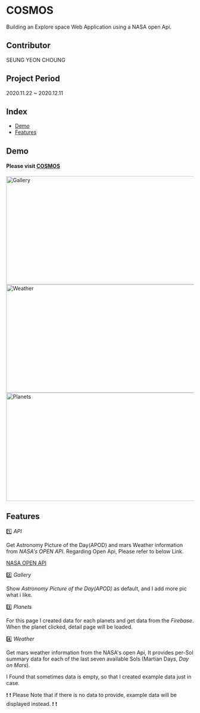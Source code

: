 # COSMOS

Building an Explore space Web Application using a NASA open Api.

## Contributor

SEUNG YEON CHOUNG

## Project Period

2020.11.22 ~ 2020.12.11

## Index

-   [Demo](#demo)
-   [Features](#features)

## <div id="demo">Demo</div>

#### Please visit [COSMOS](https://vigilant-bohr-3cf603.netlify.app/)

<div>

<Img src="https://user-images.githubusercontent.com/61894688/101882004-998c1000-3bd8-11eb-9ce0-4f9a6ed8cdde.gif" width="600px" height="291px"  alt="Gallery" />
<Img src="https://user-images.githubusercontent.com/61894688/103174480-ded16280-48a5-11eb-8b57-c31142f4b694.gif" width="600px" height="291px" alt="Weather" 
/>
<Img src="https://user-images.githubusercontent.com/61894688/104104606-8a3dd680-52ec-11eb-8eb8-0c8a8f0be013.gif" width="600px" height="291px" alt="Planets" 
/>

</div>

## <div id="features">Features</div>

:one: _API_

Get Astronomy Picture of the Day(APOD) and mars Weather information from _NASA's OPEN API_. Regarding Open Api, Please refer to below Link.

[NASA OPEN API](https://api.nasa.gov/)

:two: _Gallery_

Show _Astronomy Picture of the Day(APOD)_ as default, and I add more pic what i like.

:three: _Planets_

For this page I created data for each planets and get data from the _Firebase_.
When the planet clicked, detail page will be loaded.

:four: _Weather_

Get mars weather information from the NASA's open Api, It provides per-Sol summary data for each of the last seven available Sols (Martian Days, _Day on Mars_).

I Found that sometimes data is empty, so that I created example data just in case.

:exclamation: :exclamation: Please Note that if there is no data to provide, example data will be displayed instead. :exclamation: :exclamation:
